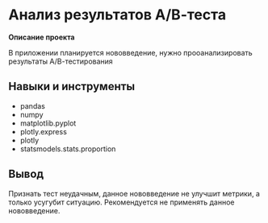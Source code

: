 # Анализ результатов А/В-теста
**Описание проекта**

В приложении планируется нововведение, нужно прооанализировать результаты А/В-тестирования

## Навыки и инструменты
- pandas
- numpy
- matplotlib.pyplot
- plotly.express
- plotly
- statsmodels.stats.proportion

## Вывод
Признать тест неудачным, данное нововведение не улучшит метрики, а только усугубит ситуацию. Рекомендуется не применять данное нововведение.
